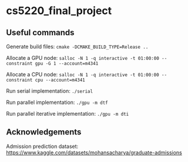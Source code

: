 # cs5220_final_project

## Useful commands

Generate build files:
`cmake -DCMAKE_BUILD_TYPE=Release ..`

Allocate a GPU node:
`salloc -N 1 -q interactive -t 01:00:00 --constraint gpu -G 1 --account=m4341`

Allocate a CPU node:
`salloc -N 1 -q interactive -t 01:00:00 --constraint cpu --account=m4341`

Run serial implementation: `./serial`

Run parallel implementation: `./gpu -m dtf`

Run parallel iterative implementation: `./gpu -m dti`

## Acknowledgements

Admission prediction dataset: https://www.kaggle.com/datasets/mohansacharya/graduate-admissions
